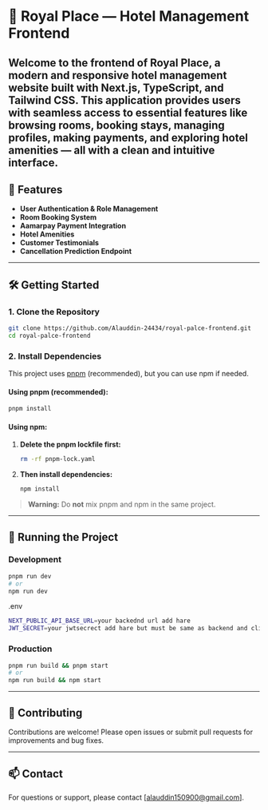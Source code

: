 # 🏨 Royal Place — Hotel Management Frontend

## Welcome to the frontend of Royal Place, a modern and responsive hotel management website built with Next.js, TypeScript, and Tailwind CSS. This application provides users with seamless access to essential features like browsing rooms, booking stays, managing profiles, making payments, and exploring hotel amenities — all with a clean and intuitive interface.

## 🚀 Features

- **User Authentication & Role Management**
- **Room Booking System**
- **Aamarpay Payment Integration**
- **Hotel Amenities**
- **Customer Testimonials**
- **Cancellation Prediction Endpoint**

---

## 🛠 Getting Started

### 1. Clone the Repository

```bash
git clone https://github.com/Alauddin-24434/royal-palce-frontend.git
cd royal-palce-frontend
```

### 2. Install Dependencies

This project uses [pnpm](https://pnpm.io/) (recommended), but you can use npm if needed.

#### Using pnpm (recommended):

```bash
pnpm install
```

#### Using npm:

1. **Delete the pnpm lockfile first:**
   ```bash
   rm -rf pnpm-lock.yaml
   ```
2. **Then install dependencies:**
   ```bash
   npm install
   ```

> **Warning:** Do **not** mix pnpm and npm in the same project.

---

## 🚀 Running the Project

### Development

```bash
pnpm run dev
# or
npm run dev
```

.env

```bash
NEXT_PUBLIC_API_BASE_URL=your backednd url add hare
JWT_SECRET=your jwtsecrect add hare but must be same as backend and clint same sercet
```

### Production

```bash
pnpm run build && pnpm start
# or
npm run build && npm start
```

---

## 🤝 Contributing

Contributions are welcome! Please open issues or submit pull requests for improvements and bug fixes.

---

## 📫 Contact

For questions or support, please contact [alauddin150900@gmail.com].
